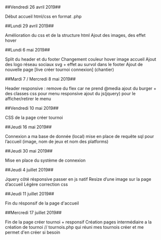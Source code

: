 ##Vendredi 26 avril 2019##

Début accueil html/css en format .php

##Lundi 29 avril 2019##

Amélioration du css et de la structure html
Ajout des images, des effet hover 

##Lundi 6 mai 2019##

Split du header et du footer
Changement couleur hover image accueil
Ajout des logo réseau sociaux svg + effet au survol dans le footer
Ajout de nouvelle page [live créer tournoi connexion] (chantier)

##Mardi 7 / Mercredi 8 mai 2019##

Header responsive : remove du flex car ne prend @media 
ajout du burger + des classes css pour menu responsive 
ajout du js(jquery) pour le afficher/retirer le menu

##Vendredi 10 mai 2019##

CSS de la page créer tournoi

##Jeudi 16 mai 2019##

Connexion a ma base de donnée (local) mise en place de requête sql pour l’accueil (image, nom de jeux et nom des platforms)

##Jeudi 30 mai 2019##

Mise en place du système de connexion 

##Jeudi 4 juillet 2019##

Jquery côté résponsive passer en js natif
Resize d’une image sur la page d’accueil
Légère correction css

##Jeudi 11 juillet 2019##

Fin du résponsif de la page d'accueil 

##Mercredi 17 juillet 2019##

Fin de la page créer tournoi + responsif 
Création pages intermédiaire a la création de tournoi
// tournois.php
qui réuni mes tournois créer et me permet d'en créer si besoin